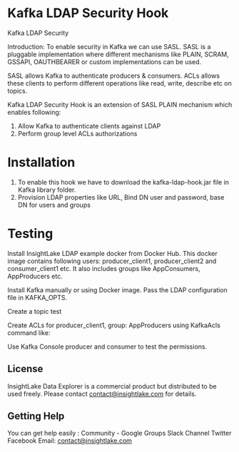 # Kafka LDAP Security Hook
Kafka LDAP Security

Introduction:
To enable security in Kafka we can use SASL. SASL is a pluggable implementation where different mechanisms like PLAIN, SCRAM, GSSAPI, OAUTHBEARER or custom implementations can be used.

SASL allows Kafka to authenticate producers & consumers. ACLs allows these clients to perform different operations like read, write, describe etc on topics.

Kafka LDAP Security Hook is an extension of SASL PLAIN mechanism which enables following:
1. Allow Kafka to authenticate clients against LDAP
2. Perform group level ACLs authorizations

# Installation
1. To enable this hook we have to download the kafka-ldap-hook.jar file in Kafka library folder.
2. Provision LDAP properties like URL, Bind DN user and password, base DN for users and groups

# Testing
Install InsightLake LDAP example docker from Docker Hub.
This docker image contains following users: producer_client1, producer_client2 and consumer_client1 etc.
It also includes groups like AppConsumers, AppProducers etc.

Install Kafka manually or using Docker image. Pass the LDAP configuration file in KAFKA_OPTS.

Create a topic test

Create ACLs for producer_client1, group: AppProducers using KafkaAcls command like:

Use Kafka Console producer and consumer to test the permissions.

License
------
InsightLake Data Explorer is a commercial product but distributed to be used freely. Please contact contact@insightlake.com for details.

Getting Help
----------

You can get help easily :
Community - Google Groups
Slack Channel
Twitter
Facebook
Email: contact@insightlake.com

